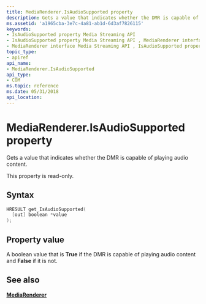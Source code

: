```yaml
---
title: MediaRenderer.IsAudioSupported property
description: Gets a value that indicates whether the DMR is capable of playing audio content.
ms.assetid: 'a1965cba-3e7c-4a81-ab1d-6d3af7826115'
keywords:
- IsAudioSupported property Media Streaming API
- IsAudioSupported property Media Streaming API , MediaRenderer interface
- MediaRenderer interface Media Streaming API , IsAudioSupported property
topic_type:
- apiref
api_name:
- MediaRenderer.IsAudioSupported
api_type:
- COM
ms.topic: reference
ms.date: 05/31/2018
api_location: 
---
```


# MediaRenderer.IsAudioSupported property

Gets a value that indicates whether the DMR is capable of playing audio content.

This property is read-only.

## Syntax


```C++
HRESULT get_IsAudioSupported(
  [out] boolean *value
);
```



## Property value

A boolean value that is **True** if the DMR is capable of playing audio content and **False** if it is not.

## See also

<dl> <dt>

[**MediaRenderer**](mediarenderer.md)
</dt> </dl>

 

 




